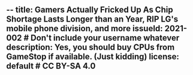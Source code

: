 --
title: Gamers Actually Fricked Up As Chip Shortage Lasts Longer than an Year, RIP LG's mobile phone division, and more
issueId: 2021-002 # Don't include your username whatever
description: Yes, you should buy CPUs from GameStop if available. (Just kidding)
license: default # CC BY-SA 4.0
---
